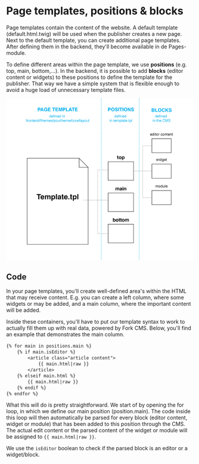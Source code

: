 # Page templates, positions & blocks

Page templates contain the content of the website. A default template (default.html.twig) will be used when the publisher creates a new page. Next to the default template, you can create additional page templates. After defining them in the backend, they'll become available in de Pages-module.

To define different areas within the page template, we use **positions** (e.g. top, main, bottom,...). In the backend, it is possible to add **blocks** (editor content or widgets) to these positions to define the template for the publisher. That way we have a simple system that is flexible enough to avoid a huge load of unnecessary template files.

![Template](./assets/template.jpg)

## Code

In your page templates, you'll create well-defined area's within the HTML that may receive content. E.g. you can create a left column, where some widgets or may be added, and a main column, where the important content will be added.

Inside these containers, you'll have to put our template syntax to work to actually fill them up with real data, powered by Fork CMS. Below, you'll find an example that demonstrates the main column.

```
{% for main in positions.main %}
    {% if main.isEditor %}
        <article class="article content">
            {{ main.html|raw }}
        </article>
    {% elseif main.html %}
        {{ main.html|raw }}
    {% endif %}
{% endfor %}
```

What this will do is pretty straightforward. We start of by opening the for loop, in which we define our main position (position.main). The code inside this loop will then automatically be parsed for every block (editor content, widget or module) that has been added to this position through the CMS. The actual edit content or the parsed content of the widget or module will be assigned to `{{ main.html|raw }}`.

We use the `isEditor` boolean to check if the parsed block is an editor or a widget/block.
